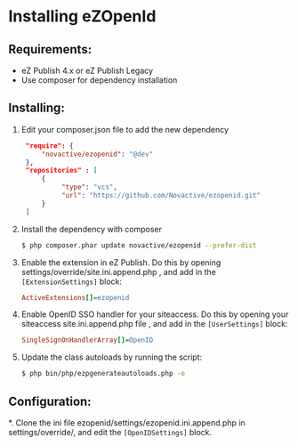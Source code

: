 Installing eZOpenId
===================

Requirements:
-------------
- eZ Publish 4.x or eZ Publish Legacy
- Use composer for dependency installation 

Installing:
-----------

1. Edit your composer.json file to add the new dependency

   ```json
    "require": {
        "novactive/ezopenid": "@dev"
    },
    "repositories" : [
        {
             "type": "vcs",
             "url": "https://github.com/Novactive/ezopenid.git"
        }
    ]
   ```

2. Install the dependency with composer

   ```bash
   $ php composer.phar update novactive/ezopenid --prefer-dist
   ```
   
3. Enable the extension in eZ Publish. Do this by opening settings/override/site.ini.append.php ,
   and add in the `[ExtensionSettings]` block:

   ```ini
   ActiveExtensions[]=ezopenid
   ```
4. Enable OpenID SSO handler for your siteaccess. Do this by opening your siteaccess site.ini.append.php file ,
   and add in the `[UserSettings]` block:
   
   ```ini
   SingleSignOnHandlerArray[]=OpenID
   ```
   
5. Update the class autoloads by running the script:

   ```bash
   $ php bin/php/ezpgenerateautoloads.php -e
   ```

Configuration:
--------------

*. Clone the ini file ezopenid/settings/ezopenid.ini.append.php in settings/override/,
   and edit the `[OpenIDSettings]` block.
